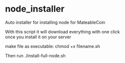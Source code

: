 # node_installer
Auto installer for  installing node for MateableCoin

With this script it will download everything with one click  
once you install it on your server 

make file as executable:
chmod +x filename.sh

Then run ./install-full-node.sh 


